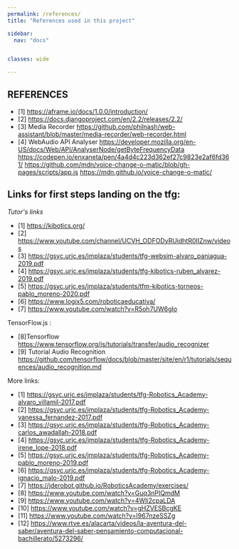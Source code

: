 ```yaml
---
permalink: /references/
title: "References used in this project"

sidebar:
  nav: "docs"


classes: wide

---
```



## REFERENCES

  - [1] https://aframe.io/docs/1.0.0/introduction/ 
  - [2] https://docs.djangoproject.com/en/2.2/releases/2.2/
  - [3] Media Recorder https://github.com/philnash/web-assistant/blob/master/media-recorder/web-recorder.html
  - [4] WebAudio API Analyser https://developer.mozilla.org/en-US/docs/Web/API/AnalyserNode/getByteFrequencyData
      https://codepen.io/enxaneta/pen/4a4d4c223d362ef27c9823e2af6fd361/ 
      https://github.com/mdn/voice-change-o-matic/blob/gh-pages/scripts/app.js
      https://mdn.github.io/voice-change-o-matic/


## Links for first steps landing on the tfg:
*Tutor's links*
  - [1] https://kibotics.org/
  - [2] https://www.youtube.com/channel/UCVH_ODFODyRUidhtR0IIZnw/videos
  - [3] https://gsyc.urjc.es/jmplaza/students/tfg-websim-alvaro_paniagua-2019.pdf
  - [4] https://gsyc.urjc.es/jmplaza/students/tfg-kibotics-ruben_alvarez-2019.pdf
  - [5] https://gsyc.urjc.es/jmplaza/students/tfm-kibotics-torneos-pablo_moreno-2020.pdf
  - [6] https://www.logix5.com/roboticaeducativa/
  - [7] https://www.youtube.com/watch?v=R5oh7UW6gIo
  
  TensorFlow.js :
  - [8]Tensorflow https://www.tensorflow.org/js/tutorials/transfer/audio_recognizer
  - [9] Tutorial Audio Recognition https://github.com/tensorflow/docs/blob/master/site/en/r1/tutorials/sequences/audio_recognition.md
  
  More links:
  - [1] https://gsyc.urjc.es/jmplaza/students/tfg-Robotics_Academy-alvaro_villamil-2017.pdf
  - [2] https://gsyc.urjc.es/jmplaza/students/tfg-Robotics_Academy-vanessa_fernandez-2017.pdf
  - [3] https://gsyc.urjc.es/jmplaza/students/tfg-Robotics_Academy-carlos_awadallah-2018.pdf
  - [4]  https://gsyc.urjc.es/jmplaza/students/tfg-Robotics_Academy-irene_lope-2018.pdf
  - [5] https://gsyc.urjc.es/jmplaza/students/tfg-Robotics_Academy-pablo_moreno-2019.pdf
  - [6] https://gsyc.urjc.es/jmplaza/students/tfg-Robotics_Academy-ignacio_malo-2019.pdf
  - [7] https://jderobot.github.io/RoboticsAcademy/exercises/
  - [8] https://www.youtube.com/watch?v=Guq3nPIQmdM
  - [9] https://www.youtube.com/watch?v=4WIi2cpaLDA
  - [10] https://www.youtube.com/watch?v=gHZVESBcgKE
  - [11] https://www.youtube.com/watch?v=I967nzeSSZg
  - [12] https://www.rtve.es/alacarta/videos/la-aventura-del-saber/aventura-del-saber-pensamiento-computacional-bachillerato/5273296/
